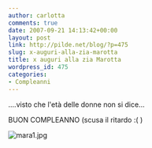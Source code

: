 ```yaml
---
author: carlotta
comments: true
date: 2007-09-21 14:13:42+00:00
layout: post
link: http://pilde.net/blog/?p=475
slug: x-auguri-alla-zia-marotta
title: x auguri alla zia Marotta
wordpress_id: 475
categories:
- Compleanni
---
```


....visto che l'età delle donne non si dice...

BUON COMPLEANNO (scusa il ritardo :( )

![mara1.jpg](http://pilde.net/blog/wp-content/uploads/2007/09/mara1.jpg)

